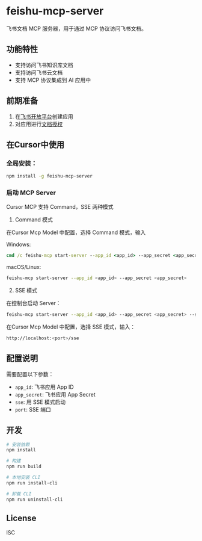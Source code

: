 # feishu-mcp-server

飞书文档 MCP 服务器，用于通过 MCP 协议访问飞书文档。

## 功能特性

- 支持访问飞书知识库文档
- 支持访问飞书云文档
- 支持 MCP 协议集成到 AI 应用中

## 前期准备

1. 在[飞书开放平台](https://open.feishu.cn/)创建应用
2. 对应用进行[文档授权](https://open.feishu.cn/document/uAjLw4CM/ugTN1YjL4UTN24CO1UjN/trouble-shooting/how-to-add-permissions-to-app)


## 在Cursor中使用

### 全局安装：

```bash
npm install -g feishu-mcp-server
```

### 启动 MCP Server

Cursor MCP 支持 Command，SSE 两种模式

1. Command 模式

在Cursor Mcp Model 中配置，选择 Command 模式，输入

Windows:

```cmd
cmd /c feishu-mcp start-server --app_id <app_id> --app_secret <app_secret>
```

macOS/Linux:

```bash
feishu-mcp start-server --app_id <app_id> --app_secret <app_secret>
```

2. SSE 模式

在控制台启动 Server：

``` bash
feishu-mcp start-server --app_id <app_id> --app_secret <app_secret> --sse --port <port>
```

在Cursor Mcp Model 中配置，选择 SSE 模式，输入：

``` bash
http://localhost:<port>/sse
```

## 配置说明

需要配置以下参数：

- `app_id`: 飞书应用 App ID
- `app_secret`: 飞书应用 App Secret
- `sse`: 用 SSE 模式启动
- `port`: SSE 端口

## 开发

```bash
# 安装依赖
npm install

# 构建
npm run build

# 本地安装 CLI
npm run install-cli

# 卸载 CLI
npm run uninstall-cli
```

## License

ISC
